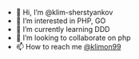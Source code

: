 - 👋 Hi, I’m @klim-sherstyankov
- 👀 I’m interested in PHP, GO
- 🌱 I’m currently learning DDD
- 💞️ I’m looking to collaborate on php
- 📫 How to reach me [@klimon99](https://telegram.me/klimon99)
